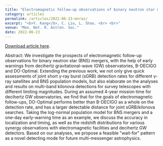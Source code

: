 ```yaml
---
title: "Electromagnetic follow-up observations of binary neutron star mergers with early warnings from decihertz gravitational-wave observatories"
category: articles
permalink: /articles/2022-06-23-mnras/ 
excerpt: "<b>Y. Kang</b>, C. Liu, L. Shao. <br> <br>"
venue: "Mon. Not. R. Astron. Soc."
date: 2022-06-23
---
```


<a href="https://arxiv.org/pdf/1909.05189.pdf">Download article here</a>.

Abstract: We investigate the prospects of electromagnetic follow-up observations for binary neutron star (BNS) mergers, with the help of early warnings from decihertz gravitational-wave (GW) observatories, B-DECIGO and DO-Optimal. Extending the previous work, we not only give quick assessments of joint short γ-ray burst (sGRB) detection rates for different γ-ray satellites and BNS population models, but also elaborate on the analyses and results on multi-band kilonova detections for survey telescopes with different limiting magnitudes. During an assumed 4-year mission time for decihertz GW observatories, we find that for the goals of electromagnetic follow-ups, DO-Optimal performs better than B-DECIGO as a whole on the detection rate, and has a larger detectable distance for joint sGRB/kilonova searches. Taking the log-normal population model for BNS mergers and a one-day early-warning time as an example, we discuss the accuracy in localization and timing, as well as the redshift distributions for various synergy observations with electromagnetic facilities and decihertz GW detectors. Based on our analyses, we propose a feasible "wait-for" pattern as a novel detecting mode for future multi-messenger astrophysics.

